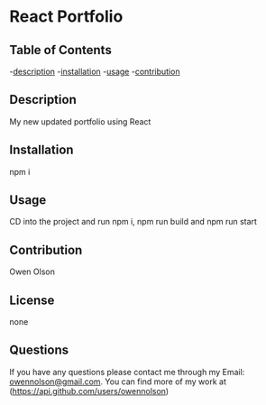 # React Portfolio

  ## Table of Contents
  -[description](#description)
  -[installation](#installation)
  -[usage](#usage)
  -[contribution](#contribution)

  ## Description
  My new updated portfolio using React

  ## Installation
  npm i

  ## Usage
  CD into the project and run npm i, npm run build and npm run start

  ## Contribution
  Owen Olson

  ## License
  none

  ## Questions
  If you have any questions please contact me through my Email: owennolson@gmail.com. You can find more of my work at (https://api.github.com/users/owennolson)
